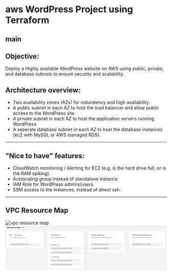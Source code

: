 # aws WordPress Project using Terraform
main
-----

## Objective:
Deploy a Highly available WordPress website on AWS using public, private, and database subnets to ensure security and scalability.


## Architecture overview:
* Two availability zones (AZs) for redundency and high availability.
* A public subnet in each AZ to host the load balancer and allow public access to the WordPress site.
* A private subnet in each AZ to host the application servers running WordPress.
* A seperate database subnet in each AZ to host the database instances (ec2 with MySQL or AWS managed RDS).

-----

## "Nice to have" features:
* CloudWatch monitoring / Alerting for EC2 (e.g, is the hard drive full, or is the RAM spiking).
* Autoscaling group instead of standalone instance.
* IAM Role for WordPress admins/users.
* SSM access to the instances, instead of direct ssh.

-----

## VPC Resource Map
![vpc resource map](https://github.com/Azzy001/aws_wordpress_project/blob/main/Images/aws-vpc-resource-map.png)
![vpc resource map](https://github.com/Azzy001/aws_wordpress_project_tf/blob/9b0f40b5b019b1809402a54397979a7041114e6c/images/aws-vpc-resource-map.png)
